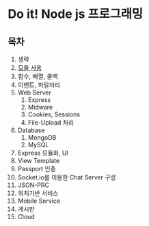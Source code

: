 # Do it! Node js 프로그래밍

## 목차
1. 생략
2. [모듈 사용](/Users/sookim/Documents/Documents/Develope/Study/ibiza-summer/coach/Doit_nodejs/2.modules.js)
3. 함수, 배열, 콜백
4. 이벤트, 파일처리
5. Web Server
    1) Express
    2) Midware
    3) Cookies, Sessions
    4) File-Upload 처리
6. Database
    1) MongoDB
    2) MySQL
7. Express 모듈화, UI
8. View Template
9. Passport 인증
10. Socket.io를 이용한 Chat Server 구성
11. JSON-PRC
12. 위치기반 서비스
13. Mobile Service
14. 게시판
15. Cloud